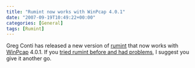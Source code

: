 ```yaml
---
title: "Rumint now works with WinPcap 4.0.1"
date: "2007-09-19T10:49:22+00:00"
categories: [General]
tags: [Rumint]
---
```


Greg Conti has released a new version of <a href="http://www.rumint.org/">rumint</a> that now works with <a href="http://www.winpcap.org/">WinPcap</a> 4.0.1. If you <a href="http://techteapot.com/packet-visualization-with-rumint/">tried rumint before and had problems</a>, I suggest you give it another go.
